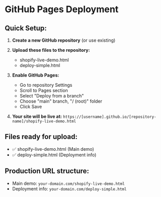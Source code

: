
# GitHub Pages Deployment

## Quick Setup:

1. **Create a new GitHub repository** (or use existing)

2. **Upload these files to the repository:**
   - shopify-live-demo.html
   - deploy-simple.html

3. **Enable GitHub Pages:**
   - Go to repository Settings
   - Scroll to Pages section
   - Select "Deploy from a branch"
   - Choose "main" branch, "/ (root)" folder
   - Click Save

4. **Your site will be live at:**
   `https://[username].github.io/[repository-name]/shopify-live-demo.html`

## Files ready for upload:
- ✅ shopify-live-demo.html (Main demo)
- ✅ deploy-simple.html (Deployment info)

## Production URL structure:
- Main demo: `your-domain.com/shopify-live-demo.html`
- Deployment info: `your-domain.com/deploy-simple.html`
